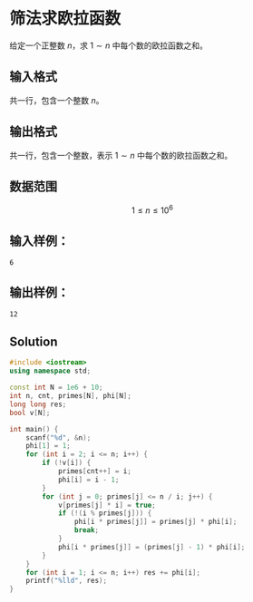 # 筛法求欧拉函数

给定一个正整数 $n$，求 $1∼n$ 中每个数的欧拉函数之和。

## 输入格式

共一行，包含一个整数 $n$。

## 输出格式
共一行，包含一个整数，表示 $1∼n$ 中每个数的欧拉函数之和。

## 数据范围

$$
1 \le n \le 10^6 
$$

## 输入样例：

```text
6
```

## 输出样例：

```text
12
```

## Solution

```Cpp
#include <iostream>
using namespace std;

const int N = 1e6 + 10;
int n, cnt, primes[N], phi[N];
long long res;
bool v[N];

int main() {
    scanf("%d", &n);
    phi[1] = 1;
    for (int i = 2; i <= n; i++) {
        if (!v[i]) {
            primes[cnt++] = i;
            phi[i] = i - 1;
        }
        for (int j = 0; primes[j] <= n / i; j++) {
            v[primes[j] * i] = true;
            if (!(i % primes[j])) {
                phi[i * primes[j]] = primes[j] * phi[i];
                break;
            }
            phi[i * primes[j]] = (primes[j] - 1) * phi[i];
        }
    }
    for (int i = 1; i <= n; i++) res += phi[i];
    printf("%lld", res);
}
```
